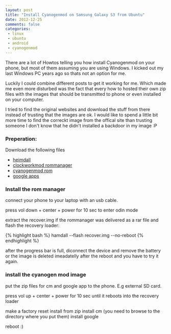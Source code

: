 ```yaml
---
layout: post
title: "Install Cyanogenmod on Samsung Galaxy S3 from Ubuntu"
date: 2012-12-25
comments: false
categories:
 - linux
 - ubuntu
 - android
 - cyanogenmod
---
```



There are a lot of Howtos telling you how install Cyanogenmod on your phone, but most of them assuming you are using Windows. I kicked out my last Windows PC years ago so thats not an option for me.

Luckily I could combine different posts to get it working for me. Which made me
even more disturbed was the fact that every how to hosted their own zip files
with the images that should be transmitted to phone or even installed on your
computer.

I tried to find the original websites and download the stuff from there instead
of trusting that the images are ok. I would like to spend a little bit more time
to find the correckt image from the offical site than trusting someone I don't
know that he didn't installed a backdoor in my image :P

### Preperation:

Download the following files

- [heimdall](http://www.glassechidna.com.au/products/heimdall/)
- [clockworkmod rommanager](http://www.clockworkmod.com/rommanager)
- [cyanogenmod rom](http://get.cm/?device=i9300)
- [google apps](http://wiki.cyanogenmod.com/index.php?title=Latest_Version/Google_Apps "Latest_Version/Google_Apps")


### Install the rom manager
connect your phone to your laptop with an usb cable.

press vol down + center + power for 10 sec to enter odin mode

extract the recover.img if the rommanager was delivered as a rar file and flash the recovery loader:

{% highlight bash %}
hamdall --flash recover.img --no-reboot
{% endhighlight %}

after the progress bar is full, diconnect the device and remove the battery or the image
is deleted imeadatelly after the reboot and you have to try it again.

### install the cyanogen mod image

put the zip files for cm and google app to the phone. E.g external SD card.

press vol up + center + power for 10 sec until it reboots into the recovery loader

make a factory reset
install from zip
install cm (you need to browse to the directory where you put them)
install google

reboot :)
